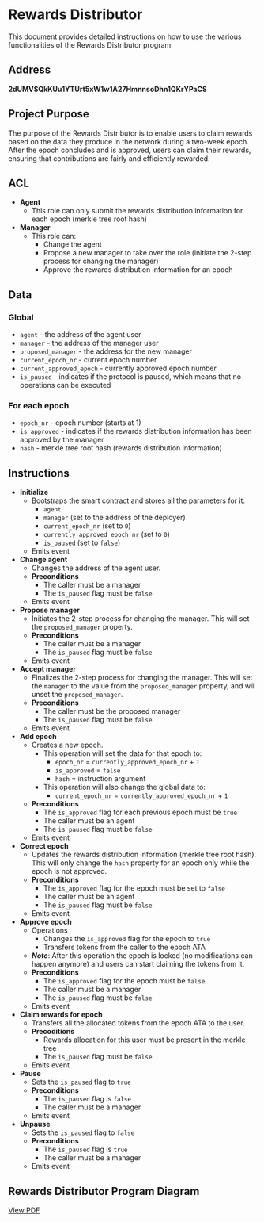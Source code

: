 # Rewards Distributor

This document provides detailed instructions on how to use the various functionalities of the Rewards Distributor program.

## Address

**2dUMVSQkKUu1YTUrt5xW1w1A27HmnnsoDhn1QKrYPaCS**

## Project Purpose

The purpose of the Rewards Distributor is to enable users to claim rewards based on the data they produce in the network during a two-week epoch. After the epoch concludes and is approved, users can claim their rewards, ensuring that contributions are fairly and efficiently rewarded.

## **ACL**

- **Agent**
   - This role can only submit the rewards distribution information for each epoch (merkle tree root hash)
- **Manager**
   - This role can:
      - Change the agent
      - Propose a new manager to take over the role (initiate the 2-step process for changing the manager)
      - Approve the rewards distribution information for an epoch

## **Data**

### **Global**

- `agent` - the address of the agent user
- `manager` - the address of the manager user
- `proposed_manager` - the address for the new manager
- `current_epoch_nr` - current epoch number
- `current_approved_epoch` - currently approved epoch number
- `is_paused` - indicates if the protocol is paused, which means that no operations can be executed

### **For each epoch**

- `epoch_nr` - epoch number (starts at 1)
- `is_approved` - indicates if the rewards distribution information has been approved by the manager
- `hash` - merkle tree root hash (rewards distribution information)

## **Instructions**

- **Initialize**
   - Bootstraps the smart contract and stores all the parameters for it:
      - `agent`
      - `manager` (set to the address of the deployer)
      - `current_epoch_nr` (set to `0`)
      - `currently_approved_epoch_nr` (set to `0`)
      - `is_paused` (set to `false`)
   - Emits event
- **Change agent**
   - Changes the address of the agent user.
   - **Preconditions**
      - The caller must be a manager
      - The `is_paused` flag must be `false`
   - Emits event
- **Propose manager**
   - Initiates the 2-step process for changing the manager. This will set the `proposed_manager` property.
   - **Preconditions**
      - The caller must be a manager
      - The `is_paused` flag must be `false`
   - Emits event
- **Accept manager**
   - Finalizes the 2-step process for changing the manager. This will set the `manager` to the value from the `proposed_manager` property, and will unset the `proposed_manager`.
   - **Preconditions**
      - The caller must be the proposed manager
      - The `is_paused` flag must be `false`
   - Emits event
- **Add epoch**
   - Creates a new epoch.
      - This operation will set the data for that epoch to:
         - `epoch_nr` = `currently_approved_epoch_nr` + `1`
         - `is_approved` = `false`
         - `hash` = instruction argument
      - This operation will also change the global data to:
         - `current_epoch_nr` = `currently_approved_epoch_nr` + `1`
   - **Preconditions**
      - The `is_approved` flag for each previous epoch must be `true`
      - The caller must be an agent
      - The `is_paused` flag must be `false`
   - Emits event
- **Correct epoch**
   - Updates the rewards distribution information (merkle tree root hash). This will only change the `hash` property for an epoch only while the epoch is not approved.
   - **Preconditions**
      - The `is_approved` flag for the epoch must be set to `false`
      - The caller must be an agent
      - The `is_paused` flag must be `false`
   - Emits event
- **Approve epoch**
   - Operations
      - Changes the `is_approved` flag for the epoch to `true`
      - Transfers tokens from the caller to the epoch ATA
   - ***Note***: After this operation the epoch is locked (no modifications can happen anymore) and users can start claiming the tokens from it.
   - **Preconditions**
      - The `is_approved` flag for the epoch must be `false`
      - The caller must be a manager
      - The `is_paused` flag must be `false`
   - Emits event
- **Claim rewards for epoch**
   - Transfers all the allocated tokens from the epoch ATA to the user.
   - **Precoditions**
      - Rewards allocation for this user must be present in the merkle tree
      - The `is_paused` flag must be `false`
   - Emits event
- **Pause**
   - Sets the `is_paused` flag to `true`
   - **Preconditions**
      - The `is_paused` flag is `false`
      - The caller must be a manager
   - Emits event
- **Unpause**
   - Sets the `is_paused` flag to `false`
   - **Preconditions**
      - The `is_paused` flag is `true`
      - The caller must be a manager
   - Emits event

## Rewards Distributor Program Diagram

[View PDF](https://github.com/375-ai/program-library/blob/main/programs/rewards-distributor/diagrams/375ai%20smart%20contracts%20diagram.pdf)
